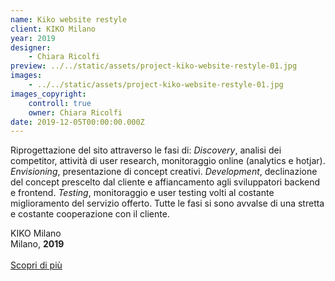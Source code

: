 ```yaml
---
name: Kiko website restyle
client: KIKO Milano
year: 2019
designer:
    - Chiara Ricolfi
preview: ../../static/assets/project-kiko-website-restyle-01.jpg
images:
    - ../../static/assets/project-kiko-website-restyle-01.jpg
images_copyright:
    controll: true
    owner: Chiara Ricolfi
date: 2019-12-05T00:00:00.000Z
---
```


Riprogettazione del sito attraverso le fasi di: _Discovery_, analisi dei competitor, attività di user research, monitoraggio online (analytics e hotjar). _Envisioning_, presentazione di concept creativi. _Development_, declinazione del concept prescelto dal cliente e affiancamento agli sviluppatori backend e frontend. _Testing_, monitoraggio e user testing volti al costante miglioramento del servizio offerto. Tutte le fasi si sono avvalse di una stretta e costante cooperazione con il cliente.

KIKO Milano  
Milano, **2019**<br><br>
[Scopri di più](https://www.kikocosmetics.com)
